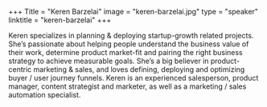 +++
Title = "Keren Barzelai"
image = "keren-barzelai.jpg"
type = "speaker"
linktitle = "keren-barzelai"
+++

Keren specializes in planning & deploying startup-growth related projects. She’s passionate about helping people understand the business value of their work, determine product market-fit and pairing the right business strategy to achieve measurable goals.
She’s a big believer in product-centric marketing & sales, and loves defining, deploying and optimizing buyer / user journey funnels.
Keren is an experienced salesperson, product manager, content strategist and marketer, as well as a marketing / sales automation specialist.
